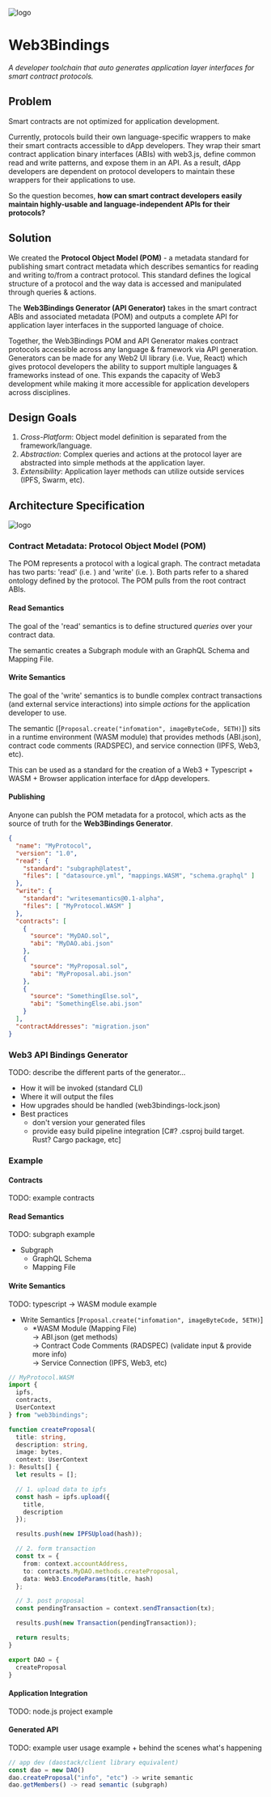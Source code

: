 ![logo](https://github.com/web3bindings/branding/blob/master/logo/logo.png)
# Web3Bindings  
*A developer toolchain that auto generates application layer interfaces for smart contract protocols.*

## Problem
Smart contracts are not optimized for application development.

Currently, protocols build their own language-specific wrappers to make their smart contracts accessible to dApp developers. They wrap their smart contract application binary interfaces (ABIs) with web3.js, define common read and write patterns, and expose them in an API. As a result, dApp developers are dependent on protocol developers to maintain these wrappers for their applications to use.

So the question becomes, **how can smart contract developers easily maintain highly-usable and language-independent APIs for their protocols?**

## Solution
We created the **Protocol Object Model (POM)** - a metadata standard for publishing smart contract metadata which describes semantics for reading and writing to/from a contract protocol. This standard defines the logical structure of a protocol and the way data is accessed and manipulated through queries & actions.

The **Web3Bindings Generator (API Generator)** takes in the smart contract ABIs and associated metadata (POM) and outputs a complete API for application layer interfaces in the supported language of choice.

Together, the Web3Bindings POM and API Generator makes contract protocols accessible across any language & framework via API generation. Generators can be made for any Web2 UI library (i.e. Vue, React) which gives protocol developers the ability to support multiple languages & frameworks instead of one. This expands the capacity of Web3 development while making it more accessible for application developers across disciplines.

## Design Goals

1. *Cross-Platform*: Object model definition is separated from the framework/language.
2. *Abstraction*: Complex queries and actions at the protocol layer are abstracted into simple methods at the application layer.
3. *Extensibility*: Application layer methods can utilize outside services (IPFS, Swarm, etc).

## Architecture Specification  
![logo](https://github.com/web3bindings/branding/blob/master/architecture.png)
### Contract Metadata: Protocol Object Model (POM)
The POM represents a protocol with a logical graph. The contract metadata has two parts: 'read' (i.e.  ) and 'write' (i.e. ). Both parts refer to a shared ontology defined by the protocol. The POM pulls from the root contract ABIs.

#### Read Semantics  
The goal of the 'read' semantics is to define structured *queries* over your contract data.

The semantic creates a Subgraph module with an GraphQL Schema and Mapping File.

#### Write Semantics  
The goal of the 'write' semantics is to bundle complex contract transactions (and external service interactions) into simple *actions* for the application developer to use.

The semantic ([`Proposal.create("infomation", imageByteCode, 5ETH)`]) sits in a runtime environment (WASM module) that provides methods (ABI.json), contract code comments (RADSPEC), and service connection (IPFS, Web3, etc).

This can be used as a standard for the creation of a Web3 + Typescript + WASM + Browser application interface for dApp developers.

#### Publishing  
Anyone can publsh the POM metadata for a protocol, which acts as the source of truth for the **Web3Bindings Generator**.
```json
{
  "name": "MyProtocol",
  "version": "1.0",
  "read": {
    "standard": "subgraph@latest",
    "files": [ "datasource.yml", "mappings.WASM", "schema.graphql" ]
  },
  "write": {
    "standard": "writesemantics@0.1-alpha",
    "files": [ "MyProtocol.WASM" ]
  },
  "contracts": [
    {
      "source": "MyDAO.sol",
      "abi": "MyDAO.abi.json"
    },
    {
      "source": "MyProposal.sol",
      "abi": "MyProposal.abi.json"
    },
    {
      "source": "SomethingElse.sol",
      "abi": "SomethingElse.abi.json"
    }
  ],
  "contractAddresses": "migration.json"
}
```

### Web3 API Bindings Generator
TODO: describe the different parts of the generator...  
- How it will be invoked (standard CLI)  
- Where it will output the files  
- How upgrades should be handled (web3bindings-lock.json)  
- Best practices  
  - don't version your generated files  
  - provide easy build pipeline integration [C#? .csproj build target. Rust? Cargo package, etc]  

### Example  
#### Contracts  
TODO: example contracts  

#### Read Semantics  
TODO: subgraph example  
+ Subgraph  
  - GraphQL Schema  
  - Mapping File  

#### Write Semantics  
TODO: typescript -> WASM module example  
- Write Semantics [`Proposal.create("infomation", imageByteCode, 5ETH)`]  
  + *WASM Module (Mapping File)  
    -> ABI.json (get methods)  
    -> Contract Code Comments (RADSPEC) (validate input & provide more info)  
    -> Service Connection (IPFS, Web3, etc)  

```typescript
// MyProtocol.WASM
import {
  ipfs,
  contracts,
  UserContext
} from "web3bindings";

function createProposal(
  title: string,
  description: string,
  image: bytes,
  context: UserContext
): Results[] {
  let results = [];

  // 1. upload data to ipfs
  const hash = ipfs.upload({
    title,
    description
  });

  results.push(new IPFSUpload(hash));

  // 2. form transaction
  const tx = {
    from: context.accountAddress,
    to: contracts.MyDAO.methods.createProposal,
    data: Web3.EncodeParams(title, hash)
  };

  // 3. post proposal
  const pendingTransaction = context.sendTransaction(tx);

  results.push(new Transaction(pendingTransaction));

  return results;
}

export DAO = {
  createProposal
}
```

#### Application Integration  
TODO: node.js project example  

#### Generated API  
TODO: example user usage example + behind the scenes what's happening  
```typescript
// app dev (daostack/client library equivalent)
const dao = new DAO()
dao.createProposal("info", "etc") -> write semantic
dao.getMembers() -> read semantic (subgraph)
```
